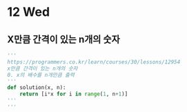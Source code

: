 # 12 Wed

## X만큼 간격이 있는 n개의 숫자

```python
'''
https://programmers.co.kr/learn/courses/30/lessons/12954
x만큼 간격이 있는 n개의 숫자
0. x의 배수를 n개만큼 출력
'''
def solution(x, n):
    return [i*x for i in range(1, n+1)]
'''
'''
```







